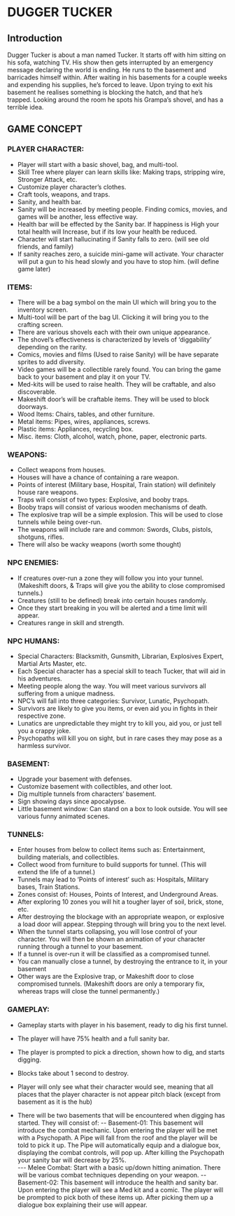 # DUGGER TUCKER

## Introduction

Dugger Tucker is about a man named Tucker. It starts off with him sitting on his sofa, watching TV. His show then gets interrupted by an emergency message declaring the world is ending. He runs to the basement and barricades himself within. 
After waiting in his basements for a couple weeks and expending his supplies, he’s forced to leave. Upon trying to exit his basement he realises something is blocking the hatch, and that he’s trapped. Looking around the room he spots his Grampa’s shovel, and has a terrible idea.


## GAME CONCEPT 

### PLAYER CHARACTER:

-	Player will start with a basic shovel, bag, and multi-tool.
-	Skill Tree where player can learn skills like: Making traps, stripping wire, Stronger Attack, etc.
-	Customize player character’s clothes.
-	Craft tools, weapons, and traps.
-	Sanity, and health bar.
-	Sanity will be increased by meeting people. Finding comics, movies, and games will be another, less effective way.
-	Health bar will be effected by the Sanity bar. If happiness is High your total health will Increase, but if its low your health be reduced.
-	Character will start hallucinating if Sanity falls to zero. (will see old friends, and family)
-	If sanity reaches zero, a suicide mini-game will activate. Your character will put a gun to his head slowly and you have to stop him. (will define game later)

### ITEMS:

-	There will be a bag symbol on the main UI which will bring you to the inventory screen.
-	Multi-tool will be part of the bag UI. Clicking it will bring you to the crafting screen.
-	There are various shovels each with their own unique appearance. 
-	The shovel’s effectiveness is characterized by levels of ‘diggability’ depending on the rarity.
-	Comics, movies and films (Used to raise Sanity) will be have separate sprites to add diversity.
-	Video games will be a collectible rarely found. You can bring the game back to your basement and play it on your TV. 
-	Med-kits will be used to raise health. They will be craftable, and also discoverable.
-	Makeshift door’s will be craftable items. They will be used to block doorways.
-	Wood Items: Chairs, tables, and other furniture.
-	Metal items: Pipes, wires, appliances, screws.
-	Plastic items: Appliances, recycling box.
-	Misc. items: Cloth, alcohol, watch, phone, paper, electronic parts.

### WEAPONS:

-	Collect weapons from houses.
-	Houses will have a chance of containing a rare weapon.
-	Points of interest (Military base, Hospital, Train station) will definitely house rare weapons.
-	Traps will consist of two types: Explosive, and booby traps.
-	Booby traps will consist of various wooden mechanisms of death.
-	The explosive trap will be a simple explosion. This will be used to close tunnels while being over-run.
-	The weapons will include rare and common: Swords, Clubs, pistols, shotguns, rifles.
-	There will also be wacky weapons (worth some thought)

### NPC ENEMIES:

-	If creatures over-run a zone they will follow you into your tunnel. (Makeshift doors, & Traps will give you the ability to close compromised tunnels.)
-	Creatures (still to be defined) break into certain houses randomly.
-	Once they start breaking in you will be alerted and a time limit will appear.
-	Creatures range in skill and strength.

### NPC HUMANS:

-	Special Characters: Blacksmith, Gunsmith, Librarian, Explosives Expert, Martial Arts Master, etc.
-	Each Special character has a special skill to teach Tucker, that will aid in his adventures.
-	Meeting people along the way. You will meet various survivors all suffering from a unique madness.
-	NPC’s will fall into three categories: Survivor, Lunatic, Psychopath. 
-	Survivors are likely to give you items, or even aid you in fights in their respective zone.
-	Lunatics are unpredictable they might try to kill you, aid you, or just tell you a crappy joke.
-	Psychopaths will kill you on sight, but in rare cases they may pose as a harmless survivor.  

### BASEMENT:

-	Upgrade your basement with defenses.
-	Customize basement with collectibles, and other loot.
-	Dig multiple tunnels from characters’ basement.
-	Sign showing days since apocalypse.
-	Little basement window: Can stand on a box to look outside. You will see various funny animated scenes.

### TUNNELS:

-	Enter houses from below to collect items such as: Entertainment, building materials, and collectibles.
-	Collect wood from furniture to build supports for tunnel. (This will extend the life of a tunnel.)
-	Tunnels may lead to ‘Points of interest’ such as: Hospitals, Military bases, Train Stations.
-	Zones consist of: Houses, Points of Interest, and Underground Areas.
-	After exploring 10 zones you will hit a tougher layer of soil, brick, stone, etc.
-	After destroying the blockage with an appropriate weapon, or explosive a load door will appear. Stepping through will bring you to the next level. 
-	When the tunnel starts collapsing, you will lose control of your character. You will then be shown an animation of your character running through a tunnel to your basement.
-	If a tunnel is over-run it will be classified as a compromised tunnel. 
-	You can manually close a tunnel, by destroying the entrance to it, in your basement
-	Other ways are the Explosive trap, or Makeshift door to close compromised tunnels. (Makeshift doors are only a temporary fix, whereas traps will close the tunnel permanently.)

### GAMEPLAY:

-	Gameplay starts with player in his basement, ready to dig his first tunnel.
-	The player will have 75% health and a full sanity bar.
-	The player is prompted to pick a direction, shown how to dig, and starts digging.
-	Blocks take about 1 second to destroy.
-	Player will only see what their character would see, meaning that all places that the player character is not appear pitch black (except from basement as it is the hub)

-	There will be two basements that will be encountered when digging has started. They will consist of:
--	Basement-01: This basement will introduce the combat mechanic. Upon entering the player will be met with a Psychopath. A Pipe will fall from the roof and the player will be told to pick it up. The Pipe will automatically equip and a dialogue box, displaying the combat controls, will pop up. After killing the Psychopath your sanity bar will decrease by 25%.  
--- Melee Combat: Start with a basic up/down hitting animation. There will be various combat techniques depending on your weapon.
--	Basement-02: This basement will introduce the health and sanity bar. Upon entering the player will see a Med kit and a comic. The player will be prompted to pick both of these items up. After picking them up a dialogue box explaining their use will appear.  
